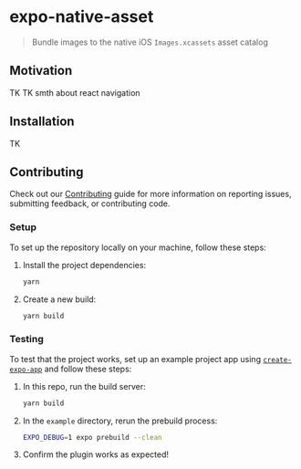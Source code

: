 # expo-native-asset

> Bundle images to the native iOS `Images.xcassets` asset catalog

## Motivation

TK TK smth about react navigation

## Installation

TK

## Contributing

Check out our [Contributing](.github/CONTRIBUTING.md) guide for more information on reporting issues, submitting feedback, or contributing code.

### Setup

To set up the repository locally on your machine, follow these steps:

1. Install the project dependencies:

   ```bash
   yarn
   ```

2. Create a new build:

   ```bash
   yarn build
   ```

### Testing

To test that the project works, set up an example project app using [`create-expo-app`](https://www.npmjs.com/package/create-expo-app) and follow these steps:

1. In this repo, run the build server:

   ```bash
   yarn build
   ```

2. In the `example` directory, rerun the prebuild process:

   ```bash
   EXPO_DEBUG=1 expo prebuild --clean
   ```

3. Confirm the plugin works as expected!
